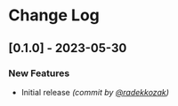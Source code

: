 # Change Log

## [0.1.0] - 2023-05-30
### New Features
- Initial release *(commit by [@radekkozak](https://github.com/radekkozak))*
